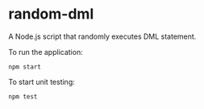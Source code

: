 # random-dml

A Node.js script that randomly executes DML statement.

To run the application:

```
npm start
```

To start unit testing:

```
npm test
```
